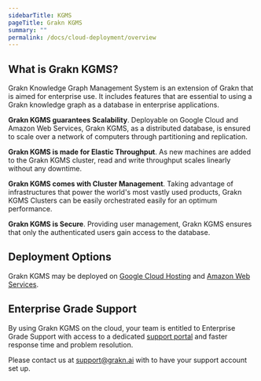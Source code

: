 ```yaml
---
sidebarTitle: KGMS
pageTitle: Grakn KGMS
summary: ""
permalink: /docs/cloud-deployment/overview
---
```


## What is Grakn KGMS?
Grakn Knowledge Graph Management System is an extension of Grakn that is aimed for enterprise use. It includes features that are essential to using a Grakn knowledge graph as a database in enterprise applications.


**Grakn KGMS guarantees Scalability**. Deployable on Google Cloud and Amazon Web Services, Grakn KGMS, as a distributed database, is ensured to scale over a network of computers through partitioning and replication.

**Grakn KGMS is made for Elastic Throughput**. As new machines are added to the Grakn KGMS cluster, read and write throughput scales linearly without any downtime.

**Grakn KGMS comes with Cluster Management**. Taking advantage of infrastructures that power the world's most vastly used products, Grakn KGMS Clusters can be easily orchestrated easily for an optimum performance.

**Grakn KGMS is Secure**. Providing user management, Grakn KGMS ensures that only the authenticated users gain access to the database.

## Deployment Options
Grakn KGMS may be deployed on [Google Cloud Hosting](/docs/cloud-deployment/google-cloud) and [Amazon Web Services](/docs/cloud-deployment/aws).

## Enterprise Grade Support
By using Grakn KGMS on the cloud, your team is entitled to Enterprise Grade Support with access to a dedicated [support portal](https://support.grakn.ai/auth/login) and faster response time and problem resolution.

Please contact us at support@grakn.ai with to have your support account set up.

<!-- This section contains an overview of available options regarding Grakn deployments in the cloud.


## Google Cloud Platform

Google Cloud Platform, offered by Google, is a suite of cloud computing services that runs on the same infrastructure that Google uses internally for its end-user products, such as Google Search and YouTube.
Alongside a set of management tools, it provides a series of modular cloud services including computing, data storage, data analytics and machine learning.

Google Cloud Launcher lets you quickly deploy functional software packages that run on Google Cloud Platform. Even if you are unfamiliar with services like Compute Engine or Cloud Storage,
you can easily start up a familiar software package without having to manually configure the software, virtual machine instances, storage, or network settings.

Deploying Grakn on Google Cloud is a straight-forward process, for a guide on how to get started, please visit:

[GC Deployment](https://dev.grakn.ai/docs/cloud-deployment/gc-deployment)


## Amazon Web Services

Amazon Web Services provide on-demand cloud computing platforms on a paid subscription basis. The technology allows subscribers to have at their disposal a fully-fledged virtual cluster of computers,
available all the time, through the Internet. The offered modular services include computing, data storage, data analytics and machine learning.

AWS Marketplace is a digital catalog with thousands of software listings from independent software vendors that make it easy to find, test, buy, and deploy software that runs on AWS. It abstracts the low-level infrastructure
details and offers simple one-click deployments.

Deploying Grakn on AWS follows in a simple manner. Please refer to a guide located here:

[AWS Deployment](https://dev.grakn.ai/docs/cloud-deployment/aws-deployment)


- - - -
MUST BE MERGED
- - - -

---
title: Terms of service
keywords: cloud, deployment, google, eula
tags: [getting-started, deployment, cloud]
summary: "Terms of service"
sidebar: documentation_sidebar
permalink: /docs/cloud-deployment/terms-of-service
folder: docs
---

# Terms of service

By using Grakn in the cloud you agree to the [End User License Agreement](/images/EULA_Cloud.pdf).


- - - -
MUST BE MERGED
- - - -

---
title: Post Deployment
keywords: cloud, deployment, google
tags: [getting-started, deployment, cloud]
summary: "Post Deployment Steps"
sidebar: documentation_sidebar
permalink: /docs/cloud-deployment/post-deployment
folder: docs
---

# Post Deployment


## Support
Deploying Grakn KGMS on Google Cloud comes with our Enterprise Support. Please contact [Support](support@grakn.ai) with your Support ID so we can create your account on our [Support Platform](https://work.grakn.ai/helpdesk).

## Security

The default security settings of Google Cloud Platform offer reasonable amount of security. As the global network is flat, it necessitates in all traffic going over private IPs. As a result of that and the fact that by default all GC deployments are sealed of from external access, significantly less amount of work is needed for setting firewall rules than on other platforms.tThe SSH access to machines either needs to be authenticated via console or CLI. -->
